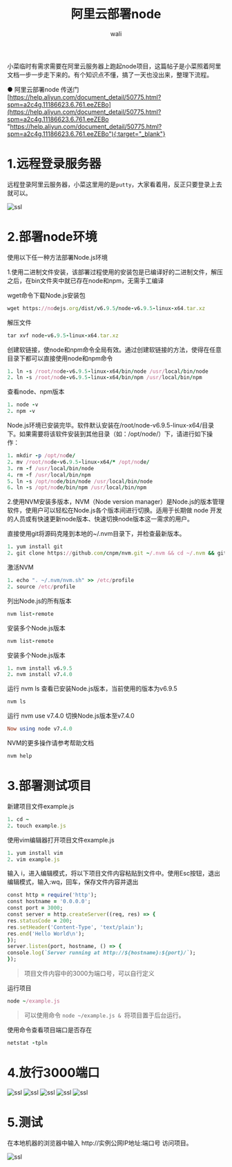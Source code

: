 ﻿---
layout: post
title: 阿里云部署node   #标题
tagline: 在阿里云服务器上，跑起node项目
category: server      #分类
author: wali    #作者
tag: node     #标签
ghurl:        #github url
ghurl_zip:    #github zip下载
comments: true

post_nav: ["1.远程登录服务器","2.部署node环境","3.部署测试项目","4.放行3000端口","5.测试"]
---

小菜临时有需求需要在阿里云服务器上跑起node项目，这篇帖子是小菜照着阿里文档一步一步走下来的。有个知识点不懂，搞了一天也没出来，整理下流程。

● 阿里云部署node 传送门[https://help.aliyun.com/document_detail/50775.html?spm=a2c4g.11186623.6.761.eeZEBo](https://help.aliyun.com/document_detail/50775.html?spm=a2c4g.11186623.6.761.eeZEBo "https://help.aliyun.com/document_detail/50775.html?spm=a2c4g.11186623.6.761.eeZEBo"){:target="_blank"}

# 1.远程登录服务器

远程登录阿里云服务器，小菜这里用的是`putty`，大家看着用，反正只要登录上去就可以。 

![ssl](https://raw.githubusercontent.com/walidream/blogimage/master/waliblogImage/nginx/nginx_1.jpg)

# 2.部署node环境

使用以下任一种方法部署Node.js环境

1.使用二进制文件安装，该部署过程使用的安装包是已编译好的二进制文件，解压之后，在bin文件夹中就已存在node和npm，无需手工编译

wget命令下载Node.js安装包
```ruby
wget https://nodejs.org/dist/v6.9.5/node-v6.9.5-linux-x64.tar.xz
```

解压文件
```ruby
tar xvf node-v6.9.5-linux-x64.tar.xz
```

创建软链接，使node和npm命令全局有效。通过创建软链接的方法，使得在任意目录下都可以直接使用node和npm命令
```ruby
1. ln -s /root/node-v6.9.5-linux-x64/bin/node /usr/local/bin/node
2. ln -s /root/node-v6.9.5-linux-x64/bin/npm /usr/local/bin/npm
```

查看node、npm版本
```ruby
1. node -v
2. npm -v
```

Node.js环境已安装完毕。软件默认安装在/root/node-v6.9.5-linux-x64/目录下。如果需要将该软件安装到其他目录（如：/opt/node/）下，请进行如下操作：
```ruby
1. mkdir -p /opt/node/
2. mv /root/node-v6.9.5-linux-x64/* /opt/node/
3. rm -f /usr/local/bin/node
4. rm -f /usr/local/bin/npm
5. ln -s /opt/node/bin/node /usr/local/bin/node
6. ln -s /opt/node/bin/npm /usr/local/bin/npm
```

2.使用NVM安装多版本，NVM（Node version manager）是Node.js的版本管理软件，使用户可以轻松在Node.js各个版本间进行切换。适用于长期做 node 开发的人员或有快速更新node版本、快速切换node版本这一需求的用户。

直接使用git将源码克隆到本地的~/.nvm目录下，并检查最新版本。
```ruby
1. yum install git
2. git clone https://github.com/cnpm/nvm.git ~/.nvm && cd ~/.nvm && git checkout `git describe --abbrev=0 --tags`
```

激活NVM
```ruby
1. echo ". ~/.nvm/nvm.sh" >> /etc/profile
2. source /etc/profile
```

列出Node.js的所有版本
```ruby
nvm list-remote
```

安装多个Node.js版本
```ruby
nvm list-remote
```

安装多个Node.js版本
```ruby
1. nvm install v6.9.5
2. nvm install v7.4.0
```

运行 nvm ls 查看已安装Node.js版本，当前使用的版本为v6.9.5
```ruby
nvm ls
```

运行 nvm use v7.4.0 切换Node.js版本至v7.4.0
```ruby
Now using node v7.4.0
```

NVM的更多操作请参考帮助文档
```ruby
nvm help
```

# 3.部署测试项目

新建项目文件example.js
```ruby
1. cd ~
2. touch example.js
```

使用vim编辑器打开项目文件example.js
```ruby
1. yum install vim
2. vim example.js
```

输入 i，进入编辑模式，将以下项目文件内容粘贴到文件中。使用Esc按钮，退出编辑模式，输入:wq，回车，保存文件内容并退出
```ruby
const http = require('http');
const hostname = '0.0.0.0';
const port = 3000;
const server = http.createServer((req, res) => {
res.statusCode = 200;
res.setHeader('Content-Type', 'text/plain');
res.end('Hello World\n');
});
server.listen(port, hostname, () => {
console.log(`Server running at http://${hostname}:${port}/`);
});
```

> 项目文件内容中的3000为端口号，可以自行定义

运行项目
```ruby
node ~/example.js
```

> 可以使用命令 `node ~/example.js & `将项目置于后台运行。

使用命令查看项目端口是否存在
```ruby
netstat -tpln
```

# 4.放行3000端口

![ssl](https://raw.githubusercontent.com/walidream/blogimage/master/waliblogImage/node/node_1.jpg)
![ssl](https://raw.githubusercontent.com/walidream/blogimage/master/waliblogImage/node/node_2.jpg)
![ssl](https://raw.githubusercontent.com/walidream/blogimage/master/waliblogImage/node/node_3.jpg)
![ssl](https://raw.githubusercontent.com/walidream/blogimage/master/waliblogImage/node/node_4.jpg)
![ssl](https://raw.githubusercontent.com/walidream/blogimage/master/waliblogImage/node/node_5.jpg)

# 5.测试

在本地机器的浏览器中输入 http://实例公网IP地址:端口号 访问项目。

![ssl](https://raw.githubusercontent.com/walidream/blogimage/master/waliblogImage/node/node_6.jpg)
















